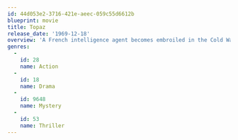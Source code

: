 ```yaml
---
id: 44d053e2-3716-421e-aeec-059c55d6612b
blueprint: movie
title: Topaz
release_date: '1969-12-18'
overview: 'A French intelligence agent becomes embroiled in the Cold War politics first with uncovering the events leading up to the 1962 Cuban Missle Crisis, and then back to France to break up an international Russian spy ring.'
genres:
  -
    id: 28
    name: Action
  -
    id: 18
    name: Drama
  -
    id: 9648
    name: Mystery
  -
    id: 53
    name: Thriller
---
```

